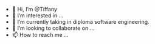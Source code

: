 - 👋 Hi, I’m @Tiffany
- 👀 I’m interested in ...
- 🌱 I’m currently taking in diploma software engineering.
- 💞️ I’m looking to collaborate on ...
- 📫 How to reach me ...

<!---
Pikachugirlfriend/Pikachugirlfriend is a ✨ special ✨ repository because its `README.md` (this file) appears on your GitHub profile.
You can click the Preview link to take a look at your changes.
--->
